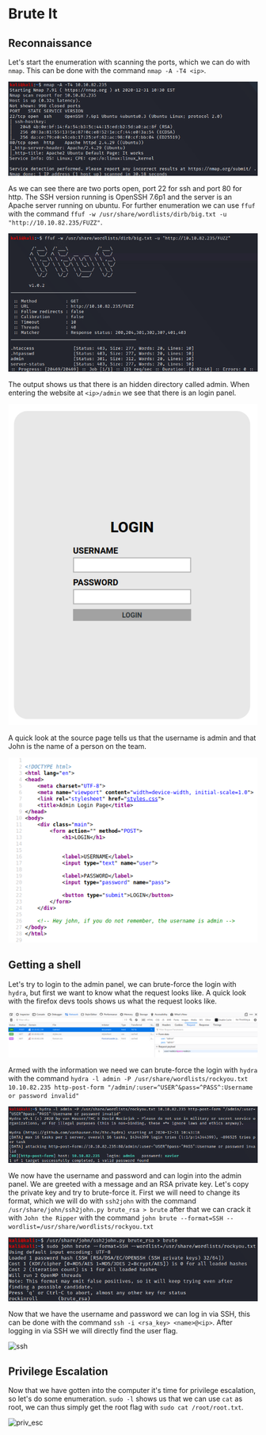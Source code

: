 # Brute It

## Reconnaissance
Let's start the enumeration with scanning the ports, which we can do with ```nmap```. This can be done with the command ```nmap -A -T4 <ip>```.

![nmap](https://github.com/nicolai-h/tryhackme/blob/main/brute_it/images/nmap.png)

As we can see there are two ports open, port 22 for ssh and port 80 for http. The SSH version running is OpenSSH 7.6p1 and the server is an Apache server running on ubuntu. For further enumeration we can use ```ffuf``` with the command ```ffuf -w /usr/share/wordlists/dirb/big.txt -u "http://10.10.82.235/FUZZ"```.

![ffuf](https://github.com/nicolai-h/tryhackme/blob/main/brute_it/images/fuzzing.png)

The output shows us that there is an hidden directory called admin. When entering the website at ```<ip>/admin``` we see that there is an login panel.

![login](https://github.com/nicolai-h/tryhackme/blob/main/brute_it/images/login_panel.png)
  
A quick look at the source page tells us that the username is admin and that John is the name of a person on the team.

![source](https://github.com/nicolai-h/tryhackme/blob/main/brute_it/images/source_page.png)

## Getting a shell
Let's try to login to the admin panel, we can brute-force the login with ``hydra``, but first we want to know what the request looks like. A quick look with the firefox devs tools shows us what the request looks like.

![dev](https://github.com/nicolai-h/tryhackme/blob/main/brute_it/images/firefox_dev_tools.png)

Armed with the information we need we can brute-force the login with ```hydra``` with the command ```hydra -l admin -P /usr/share/wordlists/rockyou.txt 10.10.82.235 http-post-form "/admin/:user=^USER^&pass=^PASS^:Username or password invalid"```

![hydra](https://github.com/nicolai-h/tryhackme/blob/main/brute_it/images/hydra.png)

We now have the username and password and can login into the admin panel. We are greeted with a message and an RSA private key. Let's copy the private key and try to brute-force it. First we will need to change its format, which we will do with ```ssh2john``` with the command ```/usr/share/john/ssh2john.py brute_rsa > brute``` after that we can crack it with ```John the Ripper``` with the command ```john brute --format=SSH --wordlist=/usr/share/wordlists/rockyou.txt```

![ripper](https://github.com/nicolai-h/tryhackme/blob/main/brute_it/images/brute_force.png)

Now that we have the username and password we can log in via SSH, this can be done with the command ```ssh -i <rsa_key> <name>@<ip>```. After  logging in via SSH we will directly find the user flag.

![ssh](https://github.com/nicolai-h/tryhackme/blob/main/brute_it/images/ssh.png)

## Privilege Escalation
Now that we have gotten into the computer it's time for privilege escalation, so let's do some enumeration.
```sudo -l``` shows us that we can use ```cat``` as root, we can thus simply get the root flag with ```sudo cat /root/root.txt```.

![priv_esc](https://github.com/nicolai-h/tryhackme/blob/main/brute_it/images/priv_esc.png)
